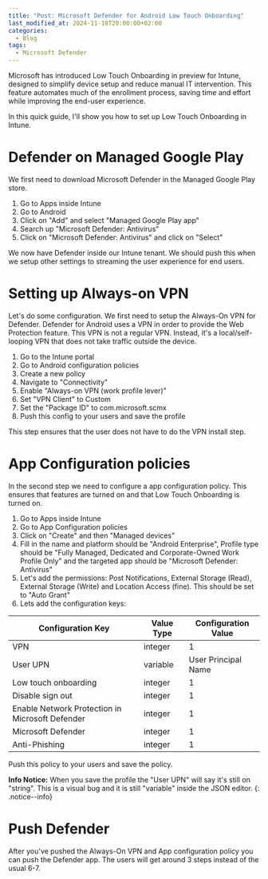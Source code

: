 ```yaml
---
title: "Post: Microsoft Defender for Android Low Touch Onboarding"
last_modified_at: 2024-11-18T20:00:00+02:00
categories:
  - Blog
tags:
  - Microsoft Defender
---
```


Microsoft has introduced Low Touch Onboarding in preview for Intune, designed to simplify device setup and reduce manual IT intervention. This feature automates much of the enrollment process, saving time and effort while improving the end-user experience.

In this quick guide, I'll show you how to set up Low Touch Onboarding in Intune.

# Defender on Managed Google Play
We first need to download Microsoft Defender in the Managed Google Play store.

1. Go to Apps inside Intune
2. Go to Android
3. Click on "Add" and select "Managed Google Play app"
4. Search up "Microsoft Defender: Antivirus" 
5. Click on "Microsoft Defender: Antivirus" and click on "Select"

We now have Defender inside our Intune tenant. We should push this when we setup other settings to streaming the user experience for end users.

# Setting up Always-on VPN
Let's do some configuration. We first need to setup the Always-On VPN for Defender. Defender for  Android uses a VPN in order to provide the Web Protection feature. This VPN is not a regular VPN. Instead, it's a local/self-looping VPN that does not take traffic outside the device.

1. Go to the Intune portal
2. Go to Android configuration policies
3. Create a new policy
4. Navigate to "Connectivity"
5. Enable "Always-on VPN (work profile lever)"
6. Set "VPN Client" to Custom
7. Set the "Package ID" to com.microsoft.scmx
8. Push this config to your users and save the profile

This step ensures that the user does not have to do the VPN install step.

# App Configuration policies
In the second step we need to configure a app configuration policy. This ensures that features are turned on and that Low Touch Onboarding is turned on.

1. Go to Apps inside Intune
2. Go to App Configuration policies
3. Click on "Create" and then "Managed devices"
4. Fill in the name and platform should be "Android Enterprise", Profile type should be "Fully Managed, Dedicated and Corporate-Owned Work Profile Only" and the targeted app should be "Microsoft Defender: Antivirus"
5. Let's add the permissions: Post Notifications, External Storage (Read), External Storage (Write) and Location Access (fine). This should be set to "Auto Grant"
6. Lets add the configuration keys: 

| Configuration Key                          | Value Type | Configuration Value         |
|--------------------------------------------|------------|-----------------------------|
| VPN                                        | integer    | 1                           |
| User UPN                                   | variable     | User Principal Name       |
| Low touch onboarding                       | integer    | 1                           |
| Disable sign out                           | integer    | 1                           |
| Enable Network Protection in Microsoft Defender | integer    | 1                           |
| Microsoft Defender                         | integer    | 1                           |
| Anti-Phishing                              | integer    | 1                           |

Push this policy to your users and save the policy.

**Info Notice:** When you save the profile the "User UPN" will say it's still on "string". This is a visual bug and it is still "variable" inside the JSON editor.
{: .notice--info}

# Push Defender
After you've pushed the Always-On VPN and App configuration policy you can push the Defender app. The users will get around 3 steps instead of the usual 6-7.